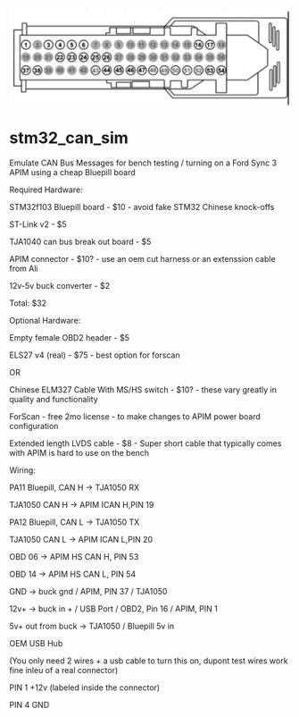 ![Screenshot](doc/apim.png)

# stm32_can_sim

Emulate CAN Bus Messages for bench testing / turning on a Ford Sync 3 APIM using a cheap Bluepill board 

Required Hardware:


STM32f103 Bluepill board - $10 - avoid fake STM32 Chinese knock-offs

ST-Link v2 - $5

TJA1040 can bus break out board - $5

APIM connector - $10? - use an oem cut harness or an extenssion cable from Ali

12v-5v buck converter - $2

Total: $32


Optional Hardware:

Empty female OBD2 header - $5

ELS27 v4 (real) - $75 - best option for forscan


OR

Chinese ELM327 Cable With MS/HS switch - $10? - these vary greatly in quality and functionality

ForScan - free 2mo license - to make changes to APIM power board configuration

Extended length LVDS cable - $8 - Super short cable that typically comes with APIM is hard to use on the bench



Wiring:


PA11 Bluepill, CAN H -> TJA1050 RX 

TJA1050 CAN H -> APIM ICAN H,PIN 19



PA12 Bluepill, CAN L -> TJA1050 TX

TJA1050 CAN L -> APIM ICAN L,PIN 20



OBD 06 -> APIM HS CAN H, PIN 53

OBD 14 -> APIM HS CAN L, PIN 54



GND -> buck gnd / APIM, PIN 37 / TJA1050

12v+ -> buck in + / USB Port / OBD2, Pin 16 / APIM, PIN 1

5v+ out from buck -> TJA1050 / Bluepill 5v in





OEM USB Hub 



(You only need 2 wires + a usb cable to turn this on, dupont test wires work fine inleu of a real connector)

PIN 1 +12v (labeled inside the connector)

PIN 4 GND

